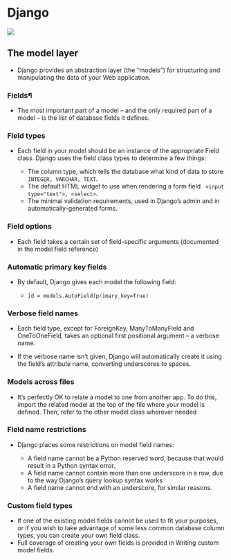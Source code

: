 # Django

![](https://pythondevs.org/wp-content/uploads/2020/05/1562632_a245_2.jpg)

## The model layer

* Django provides an abstraction layer (the “models”) for structuring and manipulating the data of your Web application. 

### Fields¶

* The most important part of a model – and the only required part of a model – is the list of database fields it defines.

### Field types

* Each field in your model should be an instance of the appropriate Field class. Django uses the field class types to determine a few things:

  * The column type, which tells the database what kind of data to store ` INTEGER, VARCHAR, TEXT`.
  * The default HTML widget to use when rendering a form field ` <input type="text">, <select>`.
  * The minimal validation requirements, used in Django’s admin and in automatically-generated forms.

### Field options

* Each field takes a certain set of field-specific arguments (documented in the model field reference)

### Automatic primary key fields

* By default, Django gives each model the following field:

  * `id = models.AutoField(primary_key=True)`

### Verbose field names

* Each field type, except for ForeignKey, ManyToManyField and OneToOneField, takes an optional first positional argument – a verbose name.

* If the verbose name isn’t given, Django will automatically create it using the field’s attribute name, converting underscores to spaces.

### Models across files

* It’s perfectly OK to relate a model to one from another app. To do this, import the related model at the top of the file where your model is defined. Then, refer to the other model class wherever needed

### Field name restrictions

* Django places some restrictions on model field names:

  * A field name cannot be a Python reserved word, because that would result in a Python syntax error.
  * A field name cannot contain more than one underscore in a row, due to the way Django’s query lookup syntax works
  * A field name cannot end with an underscore, for similar reasons.

### Custom field types

* If one of the existing model fields cannot be used to fit your purposes, or if you wish to take advantage of some less common database column types, you can create your own field class.
* Full coverage of creating your own fields is provided in Writing custom model fields.

